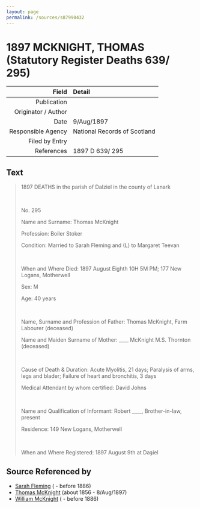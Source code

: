 ```yaml
---
layout: page
permalink: /sources/s87990432
---
```


# 1897 MCKNIGHT, THOMAS (Statutory Register Deaths 639/ 295)

Field | Detail
---:|:---
Publication | 
Originator / Author | 
Date | 9/Aug/1897
Responsible Agency | National Records of Scotland
Filed by Entry | 
References | 1897 D 639/ 295

## Text

> 1897 DEATHS in the parish of Dalziel in the county of Lanark
>
> <br/>
>
> No. 295
>
> Name and Surname: Thomas McKnight
>
> Profession: Boiler Stoker
>
> Condition: Married to Sarah Fleming and (L) to Margaret Teevan
>
> <br/>
>
> When and Where Died: 1897 August Eighth 10H 5M PM; 177 New Logans, Motherwell
>
> Sex: M
>
> Age: 40 years
>
> <br/>
>
> Name, Surname and Profession of Father: Thomas McKnight, Farm Labourer (deceased)
>
> Name and Maiden Surname of Mother: ____ McKnight M.S. Thornton (deceased)
>
> <br/>
>
> Cause of Death & Duration: Acute Myolitis, 21 days; Paralysis of arms, legs and blader; Failure of heart and bronchitis, 3 days
>
> Medical Attendant by whom certified: David Johns
>
> <br/>
>
> Name and Qualification of Informant: Robert ____, Brother-in-law, present
>
> Residence: 149 New Logans, Motherwell
>
> <br/>
>
> When and Where Registered: 1897 August 9th at Daȝiel
>

## Source Referenced by

* [Sarah Fleming](../people/@286084@-sarah-fleming-b-d1886.md) ( - before 1886)
* [Thomas McKnight](../people/@6387698@-thomas-mcknight-b1856-d1897-8-8.md) (about 1856 - 8/Aug/1897)
* [William McKnight](../people/@38388851@-william-mcknight-b-d1886.md) ( - before 1886)
